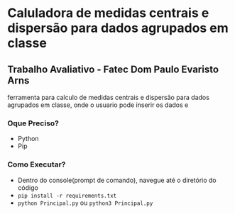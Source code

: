 # Caluladora de medidas centrais e dispersão para dados agrupados em classe

## Trabalho Avaliativo - Fatec Dom Paulo Evaristo Arns

ferramenta para calculo de medidas centrais e dispersão para dados agrupados em classe, onde o usuario pode inserir os dados e

<h3>Oque Preciso?</h3>
<ul>
  <li>Python</li>
  <li>Pip</li>
</ul>

<h3>Como Executar?</h3>

<ul>
  <li>Dentro do console(prompt de comando), navegue até o diretório do código</li>
  <li>
    <code>pip install -r requirements.txt</code>
  </li>
  <li>
<code>python Principal.py</code> ou <code>python3 Principal.py</code>
  </li>
</ul>
